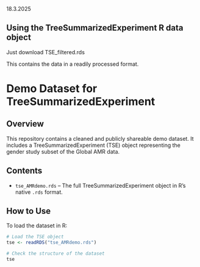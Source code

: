 18.3.2025


## Using the TreeSummarizedExperiment R data object

Just download TSE_filtered.rds

This contains the data in a readily processed format.

# Demo Dataset for TreeSummarizedExperiment

## Overview
This repository contains a cleaned and publicly shareable demo dataset.
It includes a TreeSummarizedExperiment (TSE) object representing the gender study subset of the Global AMR data.

## Contents
- `tse_AMRdemo.rds` – The full TreeSummarizedExperiment object in R’s native `.rds` format.

## How to Use
To load the dataset in R:
```r
# Load the TSE object
tse <- readRDS("tse_AMRdemo.rds")

# Check the structure of the dataset
tse
